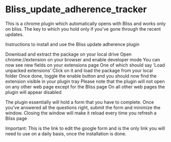 # Bliss_update_adherence_tracker
This is a chrome plugin which automatically opens with Bliss and works only on bliss. The key to which you hold only if you've gone through the recent updates.

Instructions to install and use the Bliss update adherence plugin

Download and extract the package on your local drive
Open chrome://extension on your browser and enable developer mode
You can now see new fields on your extensions page
One of which should say ‘Load unpacked extensions’
Click on it and load the package from your local folder
Once done, toggle the enable button and you should now find the extension visible in your plugin tray
Please note that the plugin will not open on any other web page except for the Bliss page 
On all other web pages the plugin will appear disabled

The plugin essentially will hold a form that you have to complete. Once you’ve answered all the questions right, submit the form and minimize the window.
Closing the window will make it reload every time you refresh a Bliss page


Important: This is the link to edit the google form and is the only link you will need to use on a daily basis, once the installation is done.
 
